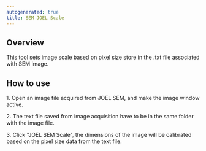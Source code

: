 ```yaml
---
autogenerated: true
title: SEM JOEL Scale
---
```


## **Overview**

This tool sets image scale based on pixel size store in the .txt file associated with SEM image.

## **How to use**

1\. Open an image file acquired from JOEL SEM, and make the image window active.

2\. The text file saved from image acquisition have to be in the same folder with the image file.

3\. Click "JOEL SEM Scale", the dimensions of the image will be calibrated based on the pixel size data from the text file.

